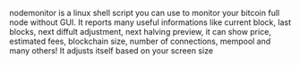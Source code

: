 nodemonitor is a linux shell script you can use to monitor your bitcoin full node without GUI.
It reports many useful informations like current block, last blocks, next diffult adjustment, next halving preview,
it can show price, estimated fees, blockchain size, number of connections, mempool and many others!
It adjusts itself based on your screen size

